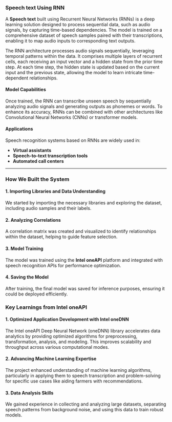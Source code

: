 # 

### Speech text Using RNN  

A **Speech text** built using Recurrent Neural Networks (RNNs) is a deep learning solution designed to process sequential data, such as audio signals, by capturing time-based dependencies. The model is trained on a comprehensive dataset of speech samples paired with their transcriptions, enabling it to map audio inputs to corresponding text outputs.  

The RNN architecture processes audio signals sequentially, leveraging temporal patterns within the data. It comprises multiple layers of recurrent cells, each receiving an input vector and a hidden state from the prior time step. At each time step, the hidden state is updated based on the current input and the previous state, allowing the model to learn intricate time-dependent relationships.  

#### Model Capabilities  

Once trained, the RNN can transcribe unseen speech by sequentially analyzing audio signals and generating outputs as phonemes or words. To enhance its accuracy, RNNs can be combined with other architectures like Convolutional Neural Networks (CNNs) or transformer models.  

#### Applications  

Speech recognition systems based on RNNs are widely used in:  
- **Virtual assistants**  
- **Speech-to-text transcription tools**  
- **Automated call centers**  

---

### How We Built the System  

#### 1. **Importing Libraries and Data Understanding**  
We started by importing the necessary libraries and exploring the dataset, including audio samples and their labels.  

#### 2. **Analyzing Correlations**  
A correlation matrix was created and visualized to identify relationships within the dataset, helping to guide feature selection.  

#### 3. **Model Training**  
The model was trained using the **Intel oneAPI** platform and integrated with speech recognition APIs for performance optimization.  

#### 4. **Saving the Model**  
After training, the final model was saved for inference purposes, ensuring it could be deployed efficiently.  


### Key Learnings from Intel oneAPI  

#### 1. **Optimized Application Development with Intel oneDNN**  
The Intel oneAPI Deep Neural Network (oneDNN) library accelerates data analytics by providing optimized algorithms for preprocessing, transformation, analysis, and modeling. This improves scalability and throughput across various computational modes.  

#### 2. **Advancing Machine Learning Expertise**  
The project enhanced understanding of machine learning algorithms, particularly in applying them to speech transcription and problem-solving for specific use cases like aiding farmers with recommendations.  

#### 3. **Data Analysis Skills**  
We gained experience in collecting and analyzing large datasets, separating speech patterns from background noise, and using this data to train robust models.   

